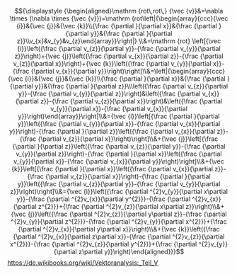 $${\displaystyle {\begin{aligned}\mathrm {rot\,rot\,} {\vec {v}}&=\nabla \times (\nabla \times {\vec {v}})=\mathrm {rot\left|{\begin{array}{ccc}{\vec {i}}&{\vec {j}}&{\vec {k}}\\{\frac {\partial }{\partial x}}&{\frac {\partial }{\partial y}}&{\frac {\partial }{\partial z}}\\v_{x}&v_{y}&v_{z}\end{array}}\right|} \\&=\mathrm {rot} \left[{\vec {i}}\left({\frac {\partial v_{z}}{\partial y}}-{\frac {\partial v_{y}}{\partial z}}\right)+{\vec {j}}\left({\frac {\partial v_{x}}{\partial z}}-{\frac {\partial v_{z}}{\partial x}}\right)+{\vec {k}}\left({\frac {\partial v_{y}}{\partial x}}-{\frac {\partial v_{x}}{\partial y}}\right)\right]\\&=\left|{\begin{array}{ccc}{\vec {i}}&{\vec {j}}&{\vec {k}}\\{\frac {\partial }{\partial x}}&{\frac {\partial }{\partial y}}&{\frac {\partial }{\partial z}}\\\left({\frac {\partial v_{z}}{\partial y}}-{\frac {\partial v_{y}}{\partial z}}\right)&\left({\frac {\partial v_{x}}{\partial z}}-{\frac {\partial v_{z}}{\partial x}}\right)&\left({\frac {\partial v_{y}}{\partial x}}-{\frac {\partial v_{x}}{\partial y}}\right)\end{array}}\right|\\&={\vec {i}}\left[{\frac {\partial }{\partial y}}\left({\frac {\partial v_{y}}{\partial x}}-{\frac {\partial v_{x}}{\partial y}}\right)-{\frac {\partial }{\partial z}}\left({\frac {\partial v_{x}}{\partial z}}-{\frac {\partial v_{z}}{\partial x}}\right)\right]\\&+{\vec {j}}\left[{\frac {\partial }{\partial z}}\left({\frac {\partial v_{z}}{\partial y}}-{\frac {\partial v_{y}}{\partial z}}\right)-{\frac {\partial }{\partial x}}\left({\frac {\partial v_{y}}{\partial x}}-{\frac {\partial v_{x}}{\partial y}}\right)\right]\\&+{\vec {k}}\left[{\frac {\partial }{\partial x}}\left({\frac {\partial v_{x}}{\partial z}}-{\frac {\partial v_{z}}{\partial x}}\right)-{\frac {\partial }{\partial y}}\left({\frac {\partial v_{z}}{\partial y}}-{\frac {\partial v_{y}}{\partial z}}\right)\right]\\&={\vec {i}}\left({\frac {\partial ^{2}v_{y}}{\partial x\partial y}}-{\frac {\partial ^{2}v_{x}}{\partial y^{2}}}-{\frac {\partial ^{2}v_{x}}{\partial z^{2}}}+{\frac {\partial ^{2}v_{z}}{\partial x\partial z}}\right)\\&+{\vec {j}}\left({\frac {\partial ^{2}v_{z}}{\partial y\partial z}}-{\frac {\partial ^{2}v_{y}}{\partial z^{2}}}-{\frac {\partial ^{2}v_{y}}{\partial x^{2}}}+{\frac {\partial ^{2}v_{x}}{\partial y\partial x}}\right)\\&+{\vec {k}}\left({\frac {\partial ^{2}v_{x}}{\partial z\partial x}}-{\frac {\partial ^{2}v_{z}}{\partial x^{2}}}-{\frac {\partial ^{2}v_{z}}{\partial y^{2}}}+{\frac {\partial ^{2}v_{y}}{\partial z\partial y}}\right)\end{aligned}}}$$
https://de.wikibooks.org/wiki/Vektoranalysis:_Teil_V

